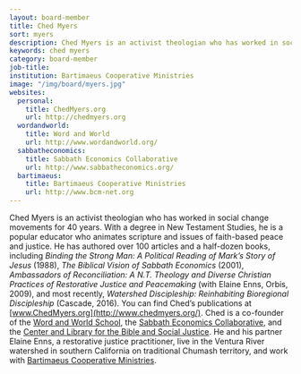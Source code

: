 ```yaml
---
layout: board-member
title: Ched Myers
sort: myers
description: Ched Myers is an activist theologian who has worked in social change movements for 35 years.
keywords: ched myers
category: board-member
job-title:
institution: Bartimaeus Cooperative Ministries
image: "/img/board/myers.jpg"
websites:
  personal:
    title: ChedMyers.org
    url: http://chedmyers.org
  wordandworld:
    title: Word and World
    url: http://www.wordandworld.org/
  sabbatheconomics:
    title: Sabbath Economics Collaborative
    url: http://www.sabbatheconomics.org/
  bartimaeus:
    title: Bartimaeus Cooperative Ministries
    url: http://www.bcm-net.org
---
```

Ched Myers is an activist theologian who has worked in social change movements for 40 years. With a degree in New Testament Studies, he is a popular educator who animates scripture and issues of faith-based peace and justice. He has authored over 100 articles and a half-dozen books, including _Binding the Strong Man: A Political Reading of Mark’s Story of Jesus_ (1988), _The Biblical Vision of Sabbath Economics_ (2001), _Ambassadors of Reconciliation: A N.T. Theology and Diverse Christian Practices of Restorative Justice and Peacemaking_ (with Elaine Enns, Orbis, 2009), and most recently, _Watershed Discipleship: Reinhabiting Bioregional Discipleship_ (Cascade, 2016). You can find Ched’s publications at [www.ChedMyers.org](http://www.chedmyers.org/). Ched is a co-founder of the [Word and World School](http://www.wordandworld.org/), the [Sabbath Economics Collaborative](http://www.sabbatheconomics.org/), and the [Center and Library for the Bible and Social Justice](http://http//clbsj.org). He and his partner Elaine Enns, a restorative justice practitioner, live in the Ventura River watershed in southern California on traditional Chumash territory, and work with [Bartimaeus Cooperative Ministries](http://www.bcm-net.org).
